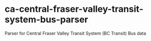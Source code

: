 ca-central-fraser-valley-transit-system-bus-parser
==================================================

Parser for Central Fraser Valley Transit System (BC Transit) Bus data
